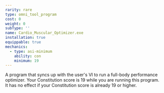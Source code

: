 ```yaml
---
rarity: rare
type: omni_tool_program
cost: 0
weight: 0
subType: ''
name: Cardio_Muscular_Optimizer.exe
installation: true
equippable: true
mechanics:
  - type: asi-minimum
    ability: con
    minimum: 19
---
```

A program that syncs up with the user's VI to run a full-body performance optimizer. Your Constitution score is 19 while
you are running this program. It has no effect if your Constitution score is already 19 or higher.
